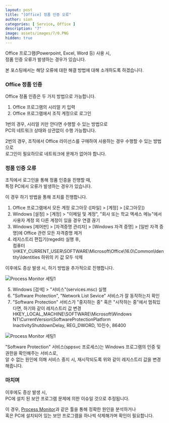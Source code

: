 ```yaml
---
layout: post
title: "[Office] 정품 인증 오류"
author: sion
categories: [ Service, Office ]
description: "7"
image: assets/images/7/0.PNG
hidden: true
---
```


Office 프로그램(Powerpoint, Excel, Word 등) 사용 시,  
정품 인증 오류가 발생하는 경우가 있습니다.  

본 포스팅에서는 해당 오류에 대한 해결 방법에 대해 소개하도록 하겠습니다.  

### Office 정품 인증

Office 정품 인증은 두 가지 방법으로 가능합니다.

1. Office 프로그램의 시리얼 키 입력
2. Office 프로그램에서 조직 계정으로 로그인

1번의 경우, 시리얼 키만 안다면 수행할 수 있는 방법으로  
PC의 네트워크 상태와 상관없이 수행 가능합니다.  

2번의 경우, 조직에서 Office 라이선스를 구매하여 사용하는 경우 수행할 수 있는 방법으로  
로그인이 필요하므로 네트워크에 문제가 없어야 합니다.  


### 정품 인증 오류

조직에서 로그인을 통해 정품 인증을 진행할 때,  
특정 PC에서 오류가 발생하는 경우가 있습니다.  

이 경우 하기 방법을 통해 조치를 진행합니다.

1. Office 프로그램에서 모든 계정 로그아웃 ([파일] > [계정] > [로그아웃])
2. Windows [설정] > [계정] > "이메일 및 계정", "회사 또는 학교 액세스 메뉴"에서 사용자 계정 외 다른 계정이 있을 경우 연결 끊기 
3. Windows [제어판] > [자격증명 관리자] > [Windows 자격 증명] > [일반 자격 증명]에 Office 관련 모든 자격증명 제거
4. 레지스트리 편집기(regedit) 실행 후,  
컴퓨터\HKEY_CURRENT_USER\SOFTWARE\Microsoft\Office\16.0\Common\Identity\Identities 하위의 키 값 모두 삭제

이후에도 증상 발생 시, 하기 방법을 추가적으로 진행합니다.

<img src="{{site.baseurl}}/assets/images/7/1.png" title="Process Monitor 세팅1">

5. Windows [검색] > "서비스"(services.msc) 실행
6. "Software Protection", "Network List Sevice" 서비스가 잘 동작하는지 확인
7. "Software Protection" 서비스가 "중지하는 중" 혹은 "시작하는 중"에서 멈춰있다면, 하기와 같이 레지스트리 값 변경  
HKEY_LOCAL_MACHINE\SOFTWARE\Microsoft\Windows NT\CurrentVersion\SoftwareProtectionPlatform
InactivityShutdownDelay, REG_DWORD, 10진수, 86400

<img src="{{site.baseurl}}/assets/images/7/2.png" title="Process Monitor 세팅1">

"Software Protection" 서비스(sppsvc 프로세스)는 Windows 프로그램의 인증 및 권한을 확인해주는 서비스로,  
알 수 없는 원인에 의해 서비스 중지 시, 재시작되도록 위와 같이 레지스트리 값을 변경해줍니다.  


### 마치며

이후에도 증상 발생 시,  
PC에 설치 된 보안 프로그램 문제에 의한 이슈일 것으로 추정됩니다.

이 경우, [Process Monitor]과 같은 툴을 통해 정확한 원인을 분석하거나  
혹은 PC에 설치되어 있는 보안 프로그램을 하나씩 삭제해가며 확인이 필요합니다.  


[Process Monitor]: ("")